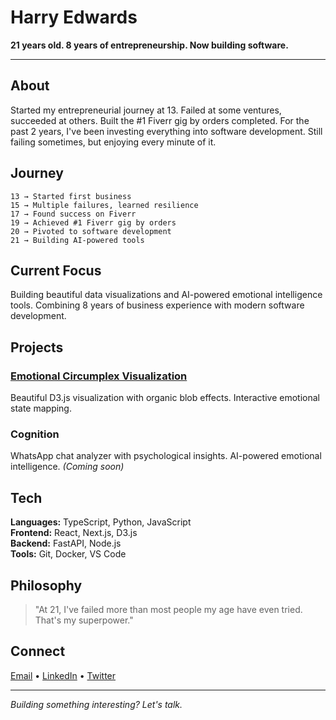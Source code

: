 # Harry Edwards

**21 years old. 8 years of entrepreneurship. Now building software.**

---

## About

Started my entrepreneurial journey at 13. Failed at some ventures, succeeded at others. Built the #1 Fiverr gig by orders completed. For the past 2 years, I've been investing everything into software development. Still failing sometimes, but enjoying every minute of it.

## Journey

```
13 → Started first business
15 → Multiple failures, learned resilience  
17 → Found success on Fiverr
19 → Achieved #1 Fiverr gig by orders
20 → Pivoted to software development
21 → Building AI-powered tools
```

## Current Focus

Building beautiful data visualizations and AI-powered emotional intelligence tools. Combining 8 years of business experience with modern software development.

## Projects

### [Emotional Circumplex Visualization](https://github.com/harrythentrepreneur/emotional-circumplex-viz)
Beautiful D3.js visualization with organic blob effects. Interactive emotional state mapping.

### Cognition
WhatsApp chat analyzer with psychological insights. AI-powered emotional intelligence. *(Coming soon)*

## Tech

**Languages:** TypeScript, Python, JavaScript  
**Frontend:** React, Next.js, D3.js  
**Backend:** FastAPI, Node.js  
**Tools:** Git, Docker, VS Code  

## Philosophy

> "At 21, I've failed more than most people my age have even tried. That's my superpower."

## Connect

[Email](mailto:your.email@example.com) • [LinkedIn](https://linkedin.com/in/yourusername) • [Twitter](https://twitter.com/yourusername)

---

*Building something interesting? Let's talk.*